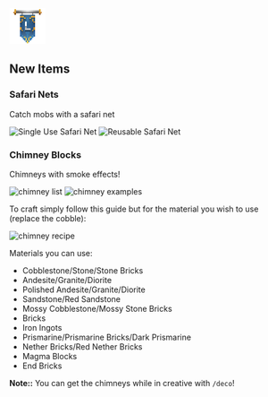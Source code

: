 ![ribbon](L-ribbon.png) 

## New Items

### Safari Nets

Catch mobs with a safari net

![Single Use Safari Net](http://minecraftrecipedesigner.com/creations/234232.png)
![Reusable Safari Net](http://minecraftrecipedesigner.com/creations/234233.png)

### Chimney Blocks

Chimneys with smoke effects!

![chimney list](https://i.gyazo.com/14b5ad618070bf5ed8e3fa95938d109c.png)
![chimney examples](https://i.gyazo.com/23e7c2ec050beb5111d547b8d1a3a2f7.png)

To craft simply follow this guide but for the material you wish to use (replace the cobble):

![chimney recipe](http://minecraftrecipedesigner.com/creations/234994.png)

Materials you can use:
- Cobblestone/Stone/Stone Bricks
- Andesite/Granite/Diorite
- Polished Andesite/Granite/Diorite
- Sandstone/Red Sandstone
- Mossy Cobblestone/Mossy Stone Bricks
- Bricks
- Iron Ingots
- Prismarine/Prismarine Bricks/Dark Prismarine
- Nether Bricks/Red Nether Bricks
- Magma Blocks
- End Bricks

**Note::** You can get the chimneys while in creative with `/deco`!

